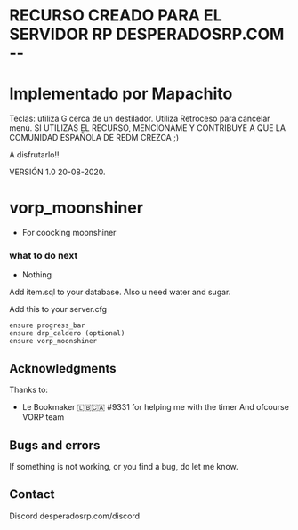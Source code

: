 # RECURSO CREADO PARA EL SERVIDOR RP DESPERADOSRP.COM --
# Implementado por Mapachito

Teclas: utiliza G cerca de un destilador. Utiliza Retroceso para cancelar menú.
SI UTILIZAS EL RECURSO, MENCIONAME Y CONTRIBUYE A QUE LA COMUNIDAD ESPAÑOLA DE REDM CREZCA ;)

A disfrutarlo!!

VERSIÓN 1.0 20-08-2020.


# vorp_moonshiner

- For coocking moonshiner

### what to do next
- Nothing
 
Add item.sql to your database. Also u need water and sugar.

Add this to your server.cfg
```
ensure progress_bar
ensure drp_caldero (optional)
ensure vorp_moonshiner
```
 
## Acknowledgments 
 
Thanks to:
 
* Le Bookmaker 🇱🇧🇨🇦 #9331 for helping me with the timer
And ofcourse VORP team 
 
## Bugs and errors
 
If something is not working, or you find a bug, do let me know.
 
## Contact
Discord desperadosrp.com/discord
